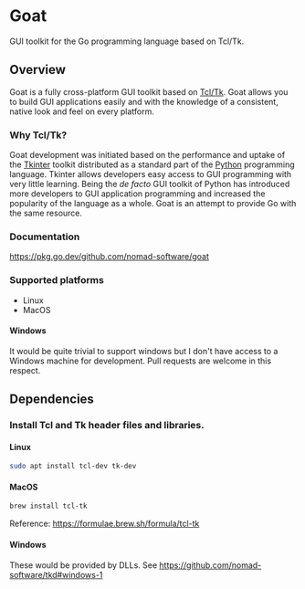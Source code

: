 # Goat

GUI toolkit for the Go programming language based on Tcl/Tk.

## Overview

Goat is a fully cross-platform GUI toolkit based on
[Tcl/Tk](http://www.tcl.tk/). Goat allows you to build GUI applications easily
and with the knowledge of a consistent, native look and feel on every platform.

### Why Tcl/Tk?

Goat development was initiated based on the performance and uptake of the
[Tkinter](https://wiki.python.org/moin/TkInter) toolkit distributed as a
standard part of the [Python](https://www.python.org/) programming language.
Tkinter allows developers easy access to GUI programming with very little
learning. Being the _de facto_ GUI toolkit of Python has introduced more
developers to GUI application programming and increased the popularity of the
language as a whole. Goat is an attempt to provide Go with the same resource.

### Documentation

https://pkg.go.dev/github.com/nomad-software/goat

### Supported platforms

* Linux
* MacOS

#### Windows

It would be quite trivial to support windows but I don't have access to a
Windows machine for development. Pull requests are welcome in this respect.

## Dependencies

### Install Tcl and Tk header files and libraries.

#### Linux

```bash
sudo apt install tcl-dev tk-dev
```

#### MacOS

```bash
brew install tcl-tk
```

Reference: https://formulae.brew.sh/formula/tcl-tk

#### Windows

These would be provided by DLLs.
See https://github.com/nomad-software/tkd#windows-1
